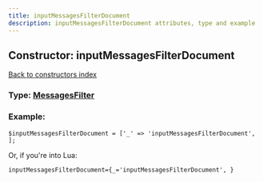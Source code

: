 ```yaml
---
title: inputMessagesFilterDocument
description: inputMessagesFilterDocument attributes, type and example
---
```

## Constructor: inputMessagesFilterDocument  
[Back to constructors index](index.md)






### Type: [MessagesFilter](../types/MessagesFilter.md)


### Example:

```
$inputMessagesFilterDocument = ['_' => 'inputMessagesFilterDocument', ];
```  

Or, if you're into Lua:  


```
inputMessagesFilterDocument={_='inputMessagesFilterDocument', }

```



